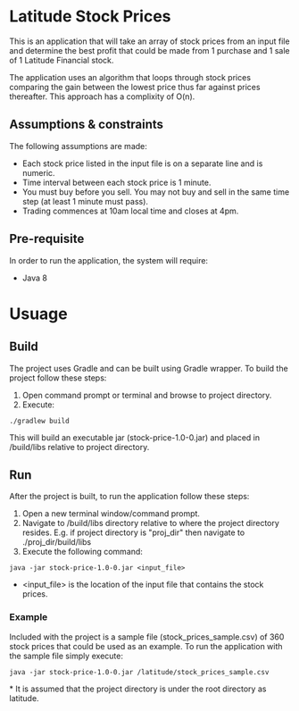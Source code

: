 # Latitude Stock Prices
This is an application that will take an array of stock prices from an input file and determine the best profit that could be made from 1 purchase and 1 sale of 1 Latitude Financial stock. 

The application uses an algorithm that loops through stock prices comparing the gain between the lowest price thus far against prices thereafter. This approach has a complixity of O(n).

## Assumptions & constraints
The following assumptions are made:
* Each stock price listed in the input file is on a separate line and is numeric.
* Time interval between each stock price is 1 minute.
* You must buy before you sell. You may not buy and sell in the same time step (at least 1 minute must pass).
* Trading commences at 10am local time and closes at 4pm.

## Pre-requisite
In order to run the application, the system will require:
* Java 8

# Usuage
## Build
The project uses Gradle and can be built using Gradle wrapper. To build the project follow these steps:
1. Open command prompt or terminal and browse to project directory.
2. Execute:
```
./gradlew build
```
This will build an executable jar (stock-price-1.0-0.jar) and placed in /build/libs relative to project directory.
## Run
After the project is built, to run the application follow these steps:
1. Open a new terminal window/command prompt.
2. Navigate to /build/libs directory relative to where the project directory resides. E.g. if project directory is "proj_dir" then navigate to ./proj_dir/build/libs
3. Execute the following command:
```
java -jar stock-price-1.0-0.jar <input_file>
```
* <input_file> is the location of the input file that contains the stock prices. 
### Example
Included with the project is a sample file (stock_prices_sample.csv) of 360 stock prices that could be used as an example. To run the application with the sample file simply execute:
```
java -jar stock-price-1.0-0.jar /latitude/stock_prices_sample.csv
```
\* It is assumed that the project directory is under the root directory as latitude.